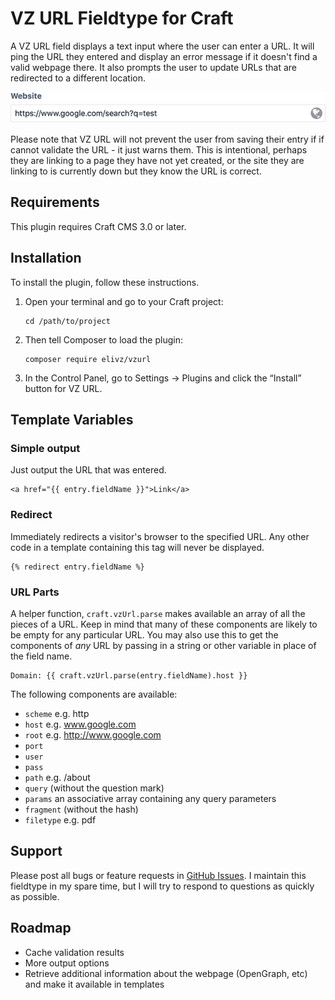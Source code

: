 # VZ URL Fieldtype for Craft

A VZ URL field displays a text input where the user can enter a URL. It will ping the URL they entered and display an error message if it doesn't find a valid webpage there. It also prompts the user to update URLs that are redirected to a different location.

![Screenshot of VZ URL for Craft](resources/img/screenshot.png)

Please note that VZ URL will not prevent the user from saving their entry if if cannot validate the URL - it just warns them. This is intentional, perhaps they are linking to a page they have not yet created, or the site they are linking to is currently down but they know the URL is correct.

## Requirements

This plugin requires Craft CMS 3.0 or later.

## Installation

To install the plugin, follow these instructions.

1.  Open your terminal and go to your Craft project:

        cd /path/to/project

2.  Then tell Composer to load the plugin:

        composer require elivz/vzurl

3.  In the Control Panel, go to Settings → Plugins and click the “Install” button for VZ URL.

## Template Variables

### Simple output

Just output the URL that was entered.

    <a href="{{ entry.fieldName }}">Link</a>

### Redirect

Immediately redirects a visitor's browser to the specified URL. Any other code in a template containing this tag will never be displayed.

    {% redirect entry.fieldName %}

### URL Parts

A helper function, `craft.vzUrl.parse` makes available an array of all the pieces of a URL. Keep in mind that many of these components are likely to be empty for any particular URL. You may also use this to get the components of _any_ URL by passing in a string or other variable in place of the field name.

    Domain: {{ craft.vzUrl.parse(entry.fieldName).host }}

The following components are available:

- `scheme` e.g. http
- `host` e.g. www.google.com
- `root` e.g. http://www.google.com
- `port`
- `user`
- `pass`
- `path` e.g. /about
- `query` (without the question mark)
- `params` an associative array containing any query parameters
- `fragment` (without the hash)
- `filetype` e.g. pdf

## Support

Please post all bugs or feature requests in [GitHub Issues](https://github.com/elivz/VzUrl-Craft/issues). I maintain this fieldtype in my spare time, but I will try to respond to questions as quickly as possible.

## Roadmap

- Cache validation results
- More output options
- Retrieve additional information about the webpage (OpenGraph, etc) and make it available in templates
